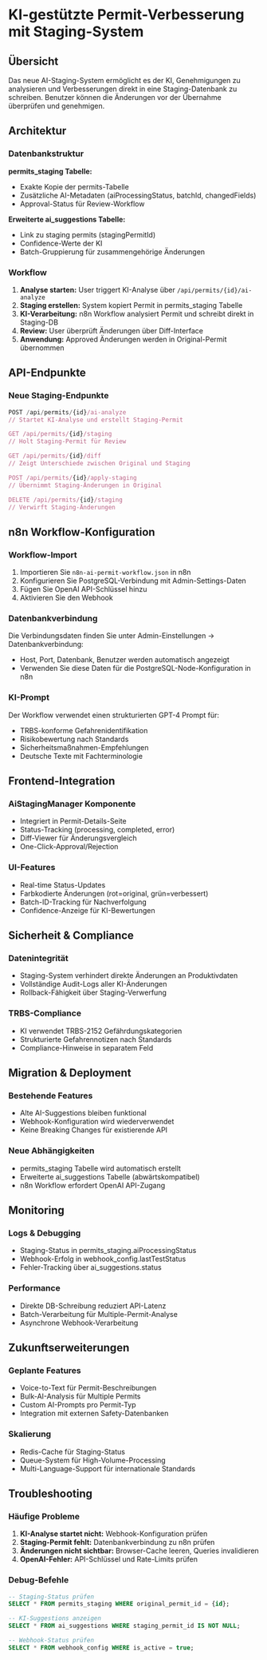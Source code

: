 # KI-gestützte Permit-Verbesserung mit Staging-System

## Übersicht

Das neue AI-Staging-System ermöglicht es der KI, Genehmigungen zu analysieren und Verbesserungen direkt in eine Staging-Datenbank zu schreiben. Benutzer können die Änderungen vor der Übernahme überprüfen und genehmigen.

## Architektur

### Datenbankstruktur

**permits_staging Tabelle:**
- Exakte Kopie der permits-Tabelle 
- Zusätzliche AI-Metadaten (aiProcessingStatus, batchId, changedFields)
- Approval-Status für Review-Workflow

**Erweiterte ai_suggestions Tabelle:**
- Link zu staging permits (stagingPermitId)
- Confidence-Werte der KI
- Batch-Gruppierung für zusammengehörige Änderungen

### Workflow

1. **Analyse starten:** User triggert KI-Analyse über `/api/permits/{id}/ai-analyze`
2. **Staging erstellen:** System kopiert Permit in permits_staging Tabelle
3. **KI-Verarbeitung:** n8n Workflow analysiert Permit und schreibt direkt in Staging-DB
4. **Review:** User überprüft Änderungen über Diff-Interface
5. **Anwendung:** Approved Änderungen werden in Original-Permit übernommen

## API-Endpunkte

### Neue Staging-Endpunkte

```typescript
POST /api/permits/{id}/ai-analyze
// Startet KI-Analyse und erstellt Staging-Permit

GET /api/permits/{id}/staging  
// Holt Staging-Permit für Review

GET /api/permits/{id}/diff
// Zeigt Unterschiede zwischen Original und Staging

POST /api/permits/{id}/apply-staging
// Übernimmt Staging-Änderungen in Original

DELETE /api/permits/{id}/staging
// Verwirft Staging-Änderungen
```

## n8n Workflow-Konfiguration

### Workflow-Import
1. Importieren Sie `n8n-ai-permit-workflow.json` in n8n
2. Konfigurieren Sie PostgreSQL-Verbindung mit Admin-Settings-Daten
3. Fügen Sie OpenAI API-Schlüssel hinzu
4. Aktivieren Sie den Webhook

### Datenbankverbindung
Die Verbindungsdaten finden Sie unter Admin-Einstellungen → Datenbankverbindung:
- Host, Port, Datenbank, Benutzer werden automatisch angezeigt
- Verwenden Sie diese Daten für die PostgreSQL-Node-Konfiguration in n8n

### KI-Prompt
Der Workflow verwendet einen strukturierten GPT-4 Prompt für:
- TRBS-konforme Gefahrenidentifikation
- Risikobewertung nach Standards
- Sicherheitsmaßnahmen-Empfehlungen
- Deutsche Texte mit Fachterminologie

## Frontend-Integration

### AiStagingManager Komponente
- Integriert in Permit-Details-Seite
- Status-Tracking (processing, completed, error)
- Diff-Viewer für Änderungsvergleich
- One-Click-Approval/Rejection

### UI-Features
- Real-time Status-Updates
- Farbkodierte Änderungen (rot=original, grün=verbessert)
- Batch-ID-Tracking für Nachverfolgung
- Confidence-Anzeige für KI-Bewertungen

## Sicherheit & Compliance

### Datenintegrität
- Staging-System verhindert direkte Änderungen an Produktivdaten
- Vollständige Audit-Logs aller KI-Änderungen
- Rollback-Fähigkeit über Staging-Verwerfung

### TRBS-Compliance
- KI verwendet TRBS-2152 Gefährdungskategorien
- Strukturierte Gefahrennotizen nach Standards
- Compliance-Hinweise in separatem Feld

## Migration & Deployment

### Bestehende Features
- Alte AI-Suggestions bleiben funktional
- Webhook-Konfiguration wird wiederverwendet
- Keine Breaking Changes für existierende API

### Neue Abhängigkeiten
- permits_staging Tabelle wird automatisch erstellt
- Erweiterte ai_suggestions Tabelle (abwärtskompatibel)
- n8n Workflow erfordert OpenAI API-Zugang

## Monitoring

### Logs & Debugging
- Staging-Status in permits_staging.aiProcessingStatus
- Webhook-Erfolg in webhook_config.lastTestStatus
- Fehler-Tracking über ai_suggestions.status

### Performance
- Direkte DB-Schreibung reduziert API-Latenz
- Batch-Verarbeitung für Multiple-Permit-Analyse
- Asynchrone Webhook-Verarbeitung

## Zukunftserweiterungen

### Geplante Features
- Voice-to-Text für Permit-Beschreibungen
- Bulk-AI-Analysis für Multiple Permits
- Custom AI-Prompts pro Permit-Typ
- Integration mit externen Safety-Datenbanken

### Skalierung
- Redis-Cache für Staging-Status
- Queue-System für High-Volume-Processing
- Multi-Language-Support für internationale Standards

## Troubleshooting

### Häufige Probleme
1. **KI-Analyse startet nicht:** Webhook-Konfiguration prüfen
2. **Staging-Permit fehlt:** Datenbankverbindung zu n8n prüfen
3. **Änderungen nicht sichtbar:** Browser-Cache leeren, Queries invalidieren
4. **OpenAI-Fehler:** API-Schlüssel und Rate-Limits prüfen

### Debug-Befehle
```sql
-- Staging-Status prüfen
SELECT * FROM permits_staging WHERE original_permit_id = {id};

-- KI-Suggestions anzeigen  
SELECT * FROM ai_suggestions WHERE staging_permit_id IS NOT NULL;

-- Webhook-Status prüfen
SELECT * FROM webhook_config WHERE is_active = true;
```